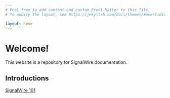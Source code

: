```yaml
---
# Feel free to add content and custom Front Matter to this file.
# To modify the layout, see https://jekyllrb.com/docs/themes/#overriding-theme-defaults

layout: home
---
```


# Welcome!

This website is a repository for SignalWire documentation.

## Introductions
[SignalWire 101](intros/signalwire_101)